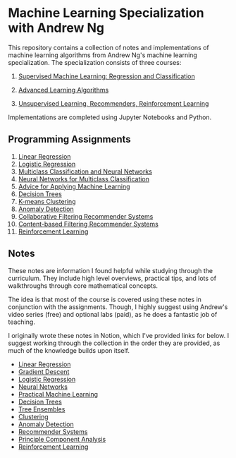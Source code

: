 # Machine Learning Specialization with Andrew Ng
<p>
This repository contains a collection of notes and implementations of machine learning algorithms from Andrew Ng's machine learning specialization.
The specialization consists of three courses:
</p>

1. [Supervised Machine Learning: Regression and Classification](https://www.coursera.org/learn/machine-learning?specialization=machine-learning-introduction)

1. [Advanced Learning Algorithms](https://www.coursera.org/learn/advanced-learning-algorithms?specialization=machine-learning-introduction)

3. [Unsupervised Learning, Recommenders, Reinforcement Learning](https://www.coursera.org/learn/unsupervised-learning-recommenders-reinforcement-learning?specialization=machine-learning-introduction)

<p>
Implementations are completed using Jupyter Notebooks and Python.
</p>

## Programming Assignments
1. [Linear Regression](https://nbviewer.org/github/pmulard/machine-learning-specialization-andrew-ng/blob/main/assignments/Linear_Regression.ipynb)
2. [Logistic Regression](https://nbviewer.org/github/pmulard/machine-learning-specialization-andrew-ng/blob/main/assignments/Logistic_Regression.ipynb)
3. [Multiclass Classification and Neural Networks](https://nbviewer.org/github/pmulard/machine-learning-specialization-andrew-ng/blob/main/assignments/Multi-class_Classification_and_Neural_Networks.ipynb)
4. [Neural Networks for Multiclass Classification](https://nbviewer.org/github/pmulard/machine-learning-specialization-andrew-ng/blob/main/assignments/Neural_Networks_for_Multiclass_Classification.ipynb)
5. [Advice for Applying Machine Learning](https://nbviewer.org/github/pmulard/machine-learning-specialization-andrew-ng/blob/main/assignments/Advice_for_Applying_Machine_Learning.ipynb)
6. [Decision Trees](https://nbviewer.org/github/pmulard/machine-learning-specialization-andrew-ng/blob/main/assignments/Decision_Trees.ipynb)
7. [K-means Clustering](https://nbviewer.org/github/pmulard/machine-learning-specialization-andrew-ng/blob/main/assignments/K-means_Clustering.ipynb)
8. [Anomaly Detection](https://nbviewer.org/github/pmulard/machine-learning-specialization-andrew-ng/blob/main/assignments/Anomaly_Detection.ipynb)
9. [Collaborative Filtering Recommender Systems](https://nbviewer.org/github/pmulard/machine-learning-specialization-andrew-ng/blob/main/assignments/Collaborative_Recommender_Systems.ipynb)
10. [Content-based Filtering Recommender Systems](https://nbviewer.org/github/pmulard/machine-learning-specialization-andrew-ng/blob/main/assignments/Content-based_Filtering_Recommender_Systems.ipynb)
11. [Reinforcement Learning](https://nbviewer.org/github/pmulard/machine-learning-specialization-andrew-ng/blob/main/assignments/Reinforcement_Learning.ipynb)

## Notes
<p>
These notes are information I found helpful while studying through the curriculum. 
They include high level overviews, practical tips, and lots of walkthroughs through core mathematical concepts. 
</p>
<p>
The idea is that most of the course is covered using these notes in conjunction with the assignments.
Though, I highly suggest using Andrew's video series (free) and optional labs (paid), as he does a fantastic job of teaching.
</p>
<p>
I originally wrote these notes in Notion, which I've provided links for below. I suggest working through the collection in the order they are provided, as much of the knowledge builds upon itself.
</p>

- [Linear Regression](https://pmulard.notion.site/Linear-Regression-82a77381f9504a65bcd8e1ae545aa4ed)
- [Gradient Descent](https://pmulard.notion.site/Gradient-Descent-c8b5b3024f334f77bf2ee2016c0cdf69)
- [Logistic Regression](https://www.notion.so/pmulard/Logistic-Regression-a55b93f722284e9ea110c6eb8ba6e49f?pvs=4)
- [Neural Networks](https://www.notion.so/pmulard/Neural-Networks-7dd29cd37a024473ad3ca8caf3521be9?pvs=4)
- [Practical Machine Learning](https://pmulard.notion.site/Practical-Machine-Learning-28f12b4adb1946ad9da5d24b75e41ee5)
- [Decision Trees](https://pmulard.notion.site/Decision-Trees-6798106e342240e29b7c515a0b84a548)
- [Tree Ensembles](https://pmulard.notion.site/Tree-Ensembles-276f268505184db89625d811faa39dd4)
- [Clustering](https://pmulard.notion.site/Clustering-178a2ac563c64fe3bdd3666d4b14efc2)
- [Anomaly Detection](https://pmulard.notion.site/Anomaly-Detection-d0c0c8d73d1d44e9bcd0f374aa56022c)
- [Recommender Systems](https://pmulard.notion.site/Recommender-Systems-2552d55ed0c14043a3b7e0246ea89421)
- [Principle Component Analysis](https://www.notion.so/pmulard/Principle-Component-Analysis-babdb72cec1349c8bddacf4017a31296?pvs=4)
- [Reinforcement Learning](https://www.notion.so/pmulard/Reinforcement-Learning-aa891ed958024a9eb8481a0562e50343?pvs=4)
